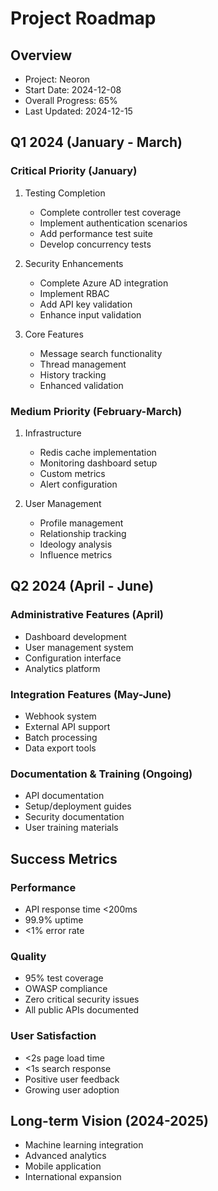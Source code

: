 # Project Roadmap

## Overview
- Project: Neoron
- Start Date: 2024-12-08
- Overall Progress: 65%
- Last Updated: 2024-12-15

## Q1 2024 (January - March)
### Critical Priority (January)
1. Testing Completion
   - Complete controller test coverage
   - Implement authentication scenarios
   - Add performance test suite
   - Develop concurrency tests

2. Security Enhancements
   - Complete Azure AD integration
   - Implement RBAC
   - Add API key validation
   - Enhance input validation

3. Core Features
   - Message search functionality
   - Thread management
   - History tracking
   - Enhanced validation

### Medium Priority (February-March)
1. Infrastructure
   - Redis cache implementation
   - Monitoring dashboard setup
   - Custom metrics
   - Alert configuration

2. User Management
   - Profile management
   - Relationship tracking
   - Ideology analysis
   - Influence metrics

## Q2 2024 (April - June)
### Administrative Features (April)
- Dashboard development
- User management system
- Configuration interface
- Analytics platform

### Integration Features (May-June)
- Webhook system
- External API support
- Batch processing
- Data export tools

### Documentation & Training (Ongoing)
- API documentation
- Setup/deployment guides
- Security documentation
- User training materials

## Success Metrics
### Performance
- API response time <200ms
- 99.9% uptime
- <1% error rate

### Quality
- 95% test coverage
- OWASP compliance
- Zero critical security issues
- All public APIs documented

### User Satisfaction
- <2s page load time
- <1s search response
- Positive user feedback
- Growing user adoption

## Long-term Vision (2024-2025)
- Machine learning integration
- Advanced analytics
- Mobile application
- International expansion
